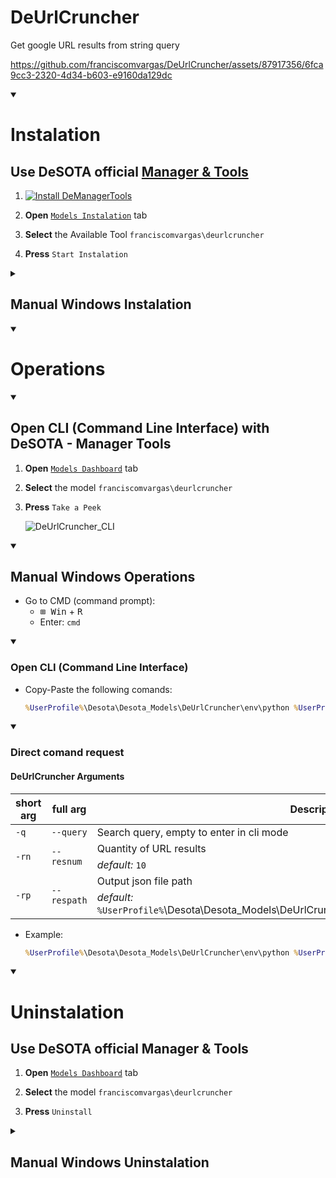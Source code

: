 # DeUrlCruncher
Get google URL results from string query

https://github.com/franciscomvargas/DeUrlCruncher/assets/87917356/6fca9cc3-2320-4d34-b603-e9160da129dc


<details open>
    <summary><h1>Instalation</h1></summary>

## Use DeSOTA official [Manager & Tools](https://github.com/DeSOTAai/DeManagerTools#instalation)

1. [![Install DeManagerTools](https://img.shields.io/static/v1?label=Desota%20-%20Manager%20Tools&message=Install&color=blue&logo=windows)](https://github.com/DeSOTAai/DeManagerTools/releases/download/v0.0.2/dmt_installer-v0.0.2-win64.zip)

<!--
TODO
[![Install DeManagerTools](https://img.shields.io/static/v1?label=Desota%20-%20Manager%20Tools&message=Install&color=blue&logo=windows)](https://desota.net/assistant/download.php?file=demanagertools&system=win)
-->

2. **Open** [`Models Instalation`](https://github.com/DeSOTAai/DeManagerTools/#install--upgrade-desota-models-and-tools) tab

3. **Select** the Available Tool `franciscomvargas\deurlcruncher`

4. **Press** `Start Instalation`

<details>
    <summary><h2>Manual Windows Instalation</h2></summary>

### Installer Description:

* If model allready installed this installer function as upgrade, since the the installer webrequest newest installer from github - Take a look into [Installer Optional Arguments](#installer-optional-arguments)
* Install python if not exist
* Download miniconda and git as portables to Desota Folder
* Clone GitHub Repository
* Create a virtual environment with miniconda

### Installer Procedure:

* Go to CMD as Administrator (command prompt):
    * <kbd>⊞ Win</kbd> + <kbd>R</kbd>
    * Search: `cmd` 
    * <kbd>Ctrl</kbd> + <kbd>⇧ Shift</kbd> + <kbd>↵ Enter</kbd>

* Copy-Paste the following comands: 
    ```cmd
    powershell -command "Invoke-WebRequest -Uri https://raw.githubusercontent.com/franciscomvargas/DeUrlCruncher/main/executables/Windows/deurlcruncher.install.bat -OutFile ~\deurlcruncher_installer.bat" && call %UserProfile%\deurlcruncher_installer.bat && del %UserProfile%\deurlcruncher_installer.bat

    ```
### Installer Optional Arguments:

<table>
    <thead>
        <tr>
            <th>arg</th>
            <th>Description</th>
        </tr>
    </thead>
    <tbody>
        <tr>
            <td rowspan=3>/reinstall</td>
            <td>Overwrite project when re-installing</td>
        </tr>
        <tr>
            <td>Delete project service when re-installing</td>
        </tr>
        <tr>
            <td>Install without requiring user interaction</td>
        </tr>
    </tbody>
</table>

* Comand (Install with overwrite permission):

```cmd
powershell -command "Invoke-WebRequest -Uri https://raw.githubusercontent.com/franciscomvargas/DeUrlCruncher/main/executables/Windows/deurlcruncher.install.bat -OutFile ~\deurlcruncher_installer.bat" && call %UserProfile%\deurlcruncher_installer.bat /reinstall && del %UserProfile%\deurlcruncher_installer.bat

```
    
    
</details>
</details>

<details open>
    <summary><h1>Operations</h1></summary>

<details open>
  <summary><h2>Open CLI (Command Line Interface) with DeSOTA - Manager Tools</h2></summary>

1. **Open** [`Models Dashboard`](https://github.com/DeSOTAai/DeManagerTools/#models--tools-dashboard) tab

2. **Select** the model `franciscomvargas\deurlcruncher`

3. **Press** `Take a Peek`

    ![DeUrlCruncher_CLI](https://github.com/franciscomvargas/DeUrlCruncher/assets/87917356/593b47ed-39cf-4303-9151-a36aeb0c0e09)


</details>

<details open>
    <summary><h2>Manual Windows Operations</h3></summary>

* Go to CMD (command prompt):
  * <kbd>⊞ Win</kbd> + <kbd>R</kbd>
  * Enter: `cmd` 

<details open>
  <summary><h3>Open CLI (Command Line Interface)</h3></summary>

* Copy-Paste the following comands: 
    ```cmd
    %UserProfile%\Desota\Desota_Models\DeUrlCruncher\env\python %UserProfile%\Desota\Desota_Models\DeUrlCruncher\main.py

    ```

<details open>
  <summary><h3>Direct comand request</h3></summary>

#### DeUrlCruncher Arguments

<table>
    <thead>
        <tr>
            <th>short arg</th>
            <th>full arg</th>
            <th>Description</th>
        </tr>
    </thead>
    <tbody>
        <tr>
            <td><code>-q</code></td>
            <td><code>--query</code></td>
            <td>Search query, empty to enter in cli mode</td>
        </tr>
        <tr>
            <td rowspan=2><code>-rn</code></td>
            <td rowspan=2><code>--resnum</code></td>
            <td>Quantity of URL results</td>
        </tr>
        <tr>
            <td><i>default:</i> <code>10</code></code></td>
        </tr>
        <tr>
            <td rowspan=2><code>-rp</code></td>
            <td rowspan=2><code>--respath</code></td>
            <td>Output json file path</td>
        </tr>
        <tr>
            <td><i>default:</i> <code>%UserProfile%</code>\Desota\Desota_Models\DeUrlCruncher\deurlcruncher_res<code>[current_epoch]</code>.json</td>
        </tr>
    </tbody>
</table>

* Example: 
    ```cmd
    %UserProfile%\Desota\Desota_Models\DeUrlCruncher\env\python %UserProfile%\Desota\Desota_Models\DeUrlCruncher\main.py --query "turn coffee into code" --resnum 25 --respath %UserProfile%\desktop\duc_tmp_res.json && notepad %UserProfile%\desktop\duc_tmp_res.json

    ```
</details>
</details>
</details>
</details>

<details open>
    <summary><h1>Uninstalation</h1></summary>

## Use DeSOTA official Manager & Tools

1. **Open** [`Models Dashboard`](https://github.com/DeSOTAai/DeManagerTools/#models--tools-dashboard) tab

2. **Select** the model `franciscomvargas\deurlcruncher`

3. **Press** `Uninstall`

<details>
    <summary><h2>Manual Windows Uninstalation</h2></summary>

* Go to CMD (command prompt):
  * <kbd>⊞ Win</kbd> + <kbd>R</kbd>
  * Enter: `cmd` 

* Copy-Paste the following comand: 
    ```cmd
    %UserProfile%\Desota\DeRunner\executables\Windows\derunner.uninstall.bat

    ```
    * Uninstaller Optional `Arguments`

        |arg|Description|
        |---|---|
        |/Q|Uninstall without requiring user interaction|
        
        `Uninstall Quietly`
        
        ```cmd
        %UserProfile%\Desota\Desota_Models\NeuralQA\neuralqa\executables\Windows\neuralqa.uninstall.bat /Q

        ```
      
</details>
</details>

